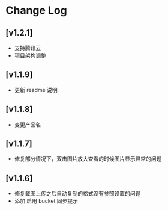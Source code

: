 # Change Log

## [v1.2.1]

- 支持腾讯云
- 项目架构调整

## [v1.1.9]

- 更新 readme 说明

## [v1.1.8]

- 变更产品名

## [v1.1.7]

- 修复部分情况下，双击图片放大查看的时候图片显示异常的问题

## [v1.1.6]

- 修复截图上传之后自动复制的格式没有参照设置的问题
- 添加 启用 bucket 同步提示
